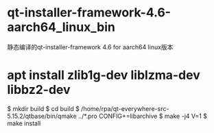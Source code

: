 # qt-installer-framework-4.6-aarch64_linux_bin
静态编译的qt-installer-framework 4.6 for aarch64 linux版本

# apt install zlib1g-dev liblzma-dev libbz2-dev
$ mkdir build
$ cd build
$ /home/rpa/qt-everywhere-src-5.15.2/qtbase/bin/qmake ../*.pro CONFIG+=libarchive
$ make -j4 V=1
$ make install
